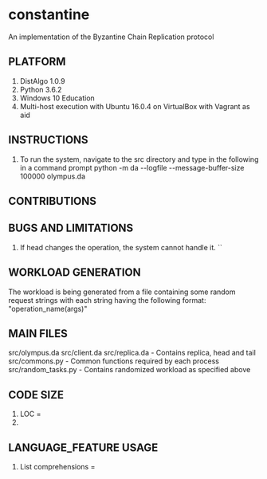 # constantine
An implementation of the Byzantine Chain Replication protocol

## PLATFORM
1. DistAlgo 1.0.9
2. Python 3.6.2
3. Windows 10 Education
4. Multi-host execution with Ubuntu 16.0.4 on VirtualBox with Vagrant as aid

## INSTRUCTIONS
1. To run the system, navigate to the src directory and type in the following in a command prompt
python -m da --logfile --message-buffer-size 100000 olympus.da

## CONTRIBUTIONS 

## BUGS AND LIMITATIONS
1. If head changes the operation, the system cannot handle it.  ``

## WORKLOAD GENERATION
The workload is being generated from a file containing some random request strings with each
string having the following format:
"operation_name(args)"

## MAIN FILES
src/olympus.da
src/client.da
src/replica.da - Contains replica, head and tail
src/commons.py - Common functions required by each process
src/random_tasks.py - Contains randomized workload as specified above

## CODE SIZE
1. LOC =
2. 

## LANGUAGE_FEATURE USAGE
1. List comprehensions =   

